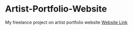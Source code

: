 # Artist-Portfolio-Website
My freelance project on artist portfolio website
<a href="artistbharati.in"> Website Link </a>
